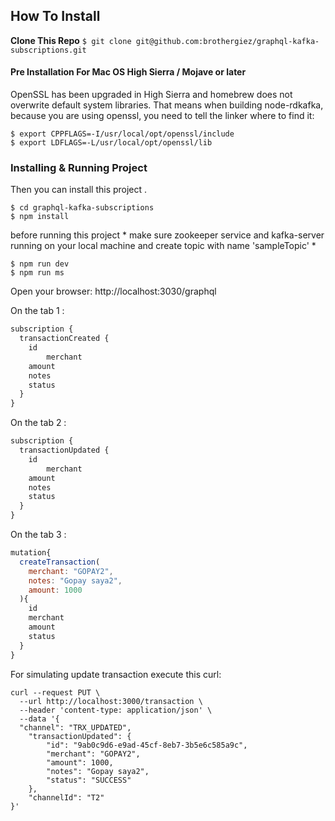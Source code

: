 ## How To Install
**Clone This Repo**
`$ git clone git@github.com:brothergiez/graphql-kafka-subscriptions.git`

#### Pre Installation For Mac OS High Sierra / Mojave or later

OpenSSL has been upgraded in High Sierra and homebrew does not overwrite default system libraries. That means when building node-rdkafka, because you are using openssl, you need to tell the linker where to find it:

```
$ export CPPFLAGS=-I/usr/local/opt/openssl/include
$ export LDFLAGS=-L/usr/local/opt/openssl/lib
```

### Installing & Running Project
Then you can install this project .

```
$ cd graphql-kafka-subscriptions
$ npm install
```

before running this project * make sure zookeeper service and kafka-server running on your local machine and create topic with name 'sampleTopic' *

```
$ npm run dev
$ npm run ms
```


Open your browser:
http://localhost:3030/graphql

On the tab 1 :

```javascript
subscription {
  transactionCreated {
    id
		merchant
    amount
    notes
    status
  }
}
```

On the tab 2 :

```javascript
subscription {
  transactionUpdated {
    id
		merchant
    amount
    notes
    status
  }
}
```

On the tab 3 :
```javascript
mutation{
  createTransaction(
    merchant: "GOPAY2",
    notes: "Gopay saya2",
    amount: 1000
  ){
    id
    merchant
    amount
    status
  }
}
```

For simulating update transaction execute this curl:
```shell
curl --request PUT \
  --url http://localhost:3000/transaction \
  --header 'content-type: application/json' \
  --data '{
  "channel": "TRX_UPDATED",
	"transactionUpdated": {
		"id": "9ab0c9d6-e9ad-45cf-8eb7-3b5e6c585a9c",
		"merchant": "GOPAY2",
		"amount": 1000,
		"notes": "Gopay saya2",
		"status": "SUCCESS"
	},
	"channelId": "T2"
}'
```